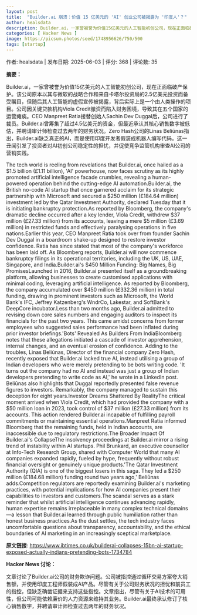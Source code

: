 ```yaml
---
layout: post
title:  "Builder.ai 崩溃：价值 15 亿美元的 'AI' 创业公司被揭露为 '印度人'？"
author: healsdata
description: Builder.ai，一家曾被誉为价值15亿美元的人工智能初创公司，现在正面临破产保护。该公司原本以其与微软的战略合作和来自卡塔尔投资局的2.5亿美元投资而备受瞩目，但随后其人工智能的虚假宣传被揭露，背后实际上是一个由人类操作的项目。公司因关键贷款机构Viola Credit撤资而陷入财务困境，导致其在五个国家的运营瘫痪。CEO Manpreet Ratia接替创始人Sachin Dev Duggal后，公司进行了裁员。Builder.ai曾筹集了超过4.5亿美元的资金，但最近承认其核心销售数字被低估，并聘请审计师检查过去两年的财务状况。Zero Hash公司的Linas Beliūnas指出，Builder.ai缺乏真正的AI，而是使用印度开发者假装成机器人编写代码。这一丑闻引发了投资者对AI初创公司稳定性的担忧，并促使竞争监管机构审查AI公司的营销实践。
categories: [ Hacker News ]
image: https://picsum.photos/seed/1748956626/750/500
tags: [startup]
---
```


作者: healsdata | 发布日期: 2025-06-03 | 评分: 368 | 评论数: 35

**摘要：**

Builder.ai，一家曾被誉为价值15亿美元的人工智能初创公司，现在正面临破产保护。该公司原本以其与微软的战略合作和来自卡塔尔投资局的2.5亿美元投资而备受瞩目，但随后其人工智能的虚假宣传被揭露，背后实际上是一个由人类操作的项目。公司因关键贷款机构Viola Credit撤资而陷入财务困境，导致其在五个国家的运营瘫痪。CEO Manpreet Ratia接替创始人Sachin Dev Duggal后，公司进行了裁员。Builder.ai曾筹集了超过4.5亿美元的资金，但最近承认其核心销售数字被低估，并聘请审计师检查过去两年的财务状况。Zero Hash公司的Linas Beliūnas指出，Builder.ai缺乏真正的AI，而是使用印度开发者假装成机器人编写代码。这一丑闻引发了投资者对AI初创公司稳定性的担忧，并促使竞争监管机构审查AI公司的营销实践。

The tech world is reeling from revelations that Builder.ai, once hailed as a $1.5 billion (£1.11 billion), 'AI' powerhouse, now faces scrutiny as its highly promoted artificial intelligence facade crumbles, revealing a human-powered operation behind the cutting-edge AI automation.Builder.ai, the British no-code AI startup that once garnered acclaim for its strategic partnership with Microsoft and secured a $250 million (£184.64 million) investment led by the Qatar Investment Authority, declared Tuesday that it is initiating bankruptcy protection.As reported by Bloomberg, the company's dramatic decline occurred after a key lender, Viola Credit, withdrew $37 million (£27.33 million) from its accounts, leaving a mere $5 million (£3.69 million) in restricted funds and effectively paralysing operations in five nations.Earlier this year, CEO Manpreet Ratia took over from founder Sachin Dev Duggal in a boardroom shake-up designed to restore investor confidence. Ratia has since stated that most of the company's workforce has been laid off. As Bloomberg reports, Builder.ai will now commence bankruptcy filings in its operational territories, including the UK, US, UAE, Singapore, and India.Builder.ai's $450 Million Funding: Big Names, Big PromisesLaunched in 2016, Builder.ai presented itself as a groundbreaking platform, allowing businesses to create customised applications with minimal coding, leveraging artificial intelligence. As reported by Bloomberg, the company accumulated over $450 million (£332.36 million) in total funding, drawing in prominent investors such as Microsoft, the World Bank's IFC, Jeffrey Katzenberg's WndrCo, Lakestar, and SoftBank's DeepCore incubator.Less than two months ago, Builder.ai admitted to revising down core sales numbers and engaging auditors to inspect its financials for the past two years. This came amidst concerns from former employees who suggested sales performance had been inflated during prior investor briefings.'Bots' Revealed As Builders From IndiaBloomberg notes that these allegations initiated a cascade of investor apprehension, internal changes, and an eventual erosion of confidence. Adding to the troubles, Linas Beliūnas, Director of the financial company Zero Hash, recently exposed that Builder.ai lacked true AI, instead utilising a group of Indian developers who were merely pretending to be bots writing code.
'It turns out the company had no AI and instead was just a group of Indian developers pretending to write code as AI,' he wrote in a LinkedIn post. Beliūnas also highlights that Duggal reportedly presented false revenue figures to investors. Remarkably, the company managed to sustain this deception for eight years.Investor Dreams Shattered By RealityThe critical moment arrived when Viola Credit, which had provided the company with a $50 million loan in 2023, took control of $37 million (£27.33 million) from its accounts. This action rendered Builder.ai incapable of fulfilling payroll commitments or maintaining essential operations.Manpreet Ratia informed Bloomberg that the remaining funds, held in Indian accounts, are inaccessible due to regulatory restrictions.The Broader Impact Of Builder.ai's CollapseThe insolvency proceedings at Builder.ai mirror a rising trend of instability within AI startups. Phil Brunkard, an executive counsellor at Info-Tech Research Group, shared with Computer World that many AI companies expanded rapidly, fueled by hype, frequently without robust financial oversight or genuinely unique products.'The Qatar Investment Authority (QIA) is one of the biggest losers in this saga. They led a $250 million (£184.68 million) funding round two years ago,' Beliūnas adds.Competition regulators are reportedly examining Builder.ai's marketing practices, with potential implications for how AI companies present their capabilities to investors and customers.The scandal serves as a stark reminder that whilst artificial intelligence continues advancing rapidly, human expertise remains irreplaceable in many complex technical domains—a lesson that Builder.ai learned through public humiliation rather than honest business practices.As the dust settles, the tech industry faces uncomfortable questions about transparency, accountability, and the ethical boundaries of AI marketing in an increasingly sceptical marketplace.

**原文链接**: https://www.ibtimes.co.uk/builderai-collapses-15bn-ai-startup-exposed-actually-indians-pretending-bots-1734784

**Hacker News 讨论：**

文章讨论了Builder.ai公司的财务欺诈问题。公司被指控通过循环交易方案夸大销售额，并使用印度工程师假装成AI产品。尽管有关于公司财务状况的担忧和前员工的指控，但缺乏确凿证据来支持这些指控。文章指出，尽管有关于AI技术的可用性，但公司可能依赖廉价的人力资源来维持其业务。Builder.ai最终承认修订了核心销售数字，并聘请审计师检查过去两年的财务状况。

